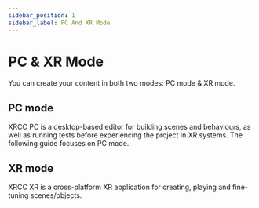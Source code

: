 ```yaml
---
sidebar_position: 1
sidebar_label: PC And XR Mode
---
```


# PC & XR Mode

You can create your content in both two modes: PC mode & XR mode.

## PC mode

XRCC PC is a desktop-based editor for building scenes and behaviours, as well as running tests before experiencing the project in XR systems. The following guide focuses on PC mode.

## XR mode

XRCC XR is a cross-platform XR application for creating, playing and fine-tuning scenes/objects.